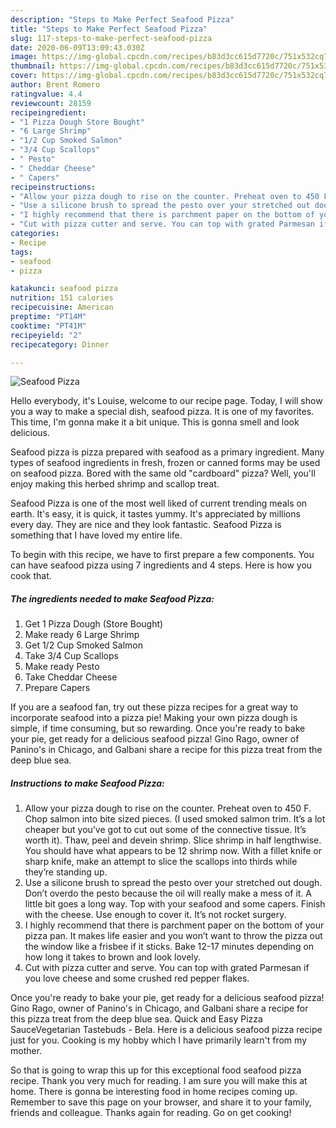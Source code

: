 ```yaml
---
description: "Steps to Make Perfect Seafood Pizza"
title: "Steps to Make Perfect Seafood Pizza"
slug: 117-steps-to-make-perfect-seafood-pizza
date: 2020-06-09T13:09:43.030Z
image: https://img-global.cpcdn.com/recipes/b83d3cc615d7720c/751x532cq70/seafood-pizza-recipe-main-photo.jpg
thumbnail: https://img-global.cpcdn.com/recipes/b83d3cc615d7720c/751x532cq70/seafood-pizza-recipe-main-photo.jpg
cover: https://img-global.cpcdn.com/recipes/b83d3cc615d7720c/751x532cq70/seafood-pizza-recipe-main-photo.jpg
author: Brent Romero
ratingvalue: 4.4
reviewcount: 28159
recipeingredient:
- "1 Pizza Dough Store Bought"
- "6 Large Shrimp"
- "1/2 Cup Smoked Salmon"
- "3/4 Cup Scallops"
- " Pesto"
- " Cheddar Cheese"
- " Capers"
recipeinstructions:
- "Allow your pizza dough to rise on the counter. Preheat oven to 450 F. Chop salmon into bite sized pieces. (I used smoked salmon trim. It’s a lot cheaper but you’ve got to cut out some of the connective tissue. It’s worth it). Thaw, peel and devein shrimp. Slice shrimp in half lengthwise. You should have what appears to be 12 shrimp now. With a fillet knife or sharp knife, make an attempt to slice the scallops into thirds while they’re standing up."
- "Use a silicone brush to spread the pesto over your stretched out dough. Don’t overdo the pesto because the oil will really make a mess of it. A little bit goes a long way. Top with your seafood and some capers. Finish with the cheese. Use enough to cover it. It’s not rocket surgery."
- "I highly recommend that there is parchment paper on the bottom of your pizza pan. It makes life easier and you won’t want to throw the pizza out the window like a frisbee if it sticks. Bake 12-17 minutes depending on how long it takes to brown and look lovely."
- "Cut with pizza cutter and serve. You can top with grated Parmesan if you love cheese and some crushed red pepper flakes."
categories:
- Recipe
tags:
- seafood
- pizza

katakunci: seafood pizza 
nutrition: 151 calories
recipecuisine: American
preptime: "PT14M"
cooktime: "PT41M"
recipeyield: "2"
recipecategory: Dinner

---
```



![Seafood Pizza](https://img-global.cpcdn.com/recipes/b83d3cc615d7720c/751x532cq70/seafood-pizza-recipe-main-photo.jpg)

Hello everybody, it's Louise, welcome to our recipe page. Today, I will show you a way to make a special dish, seafood pizza. It is one of my favorites. This time, I'm gonna make it a bit unique. This is gonna smell and look delicious.

Seafood pizza is pizza prepared with seafood as a primary ingredient. Many types of seafood ingredients in fresh, frozen or canned forms may be used on seafood pizza. Bored with the same old &#34;cardboard&#34; pizza? Well, you&#39;ll enjoy making this herbed shrimp and scallop treat.

Seafood Pizza is one of the most well liked of current trending meals on earth. It's easy, it is quick, it tastes yummy. It's appreciated by millions every day. They are nice and they look fantastic. Seafood Pizza is something that I have loved my entire life.


To begin with this recipe, we have to first prepare a few components. You can have seafood pizza using 7 ingredients and 4 steps. Here is how you cook that.

<!--inarticleads1-->

##### The ingredients needed to make Seafood Pizza:

1. Get 1 Pizza Dough (Store Bought)
1. Make ready 6 Large Shrimp
1. Get 1/2 Cup Smoked Salmon
1. Take 3/4 Cup Scallops
1. Make ready  Pesto
1. Take  Cheddar Cheese
1. Prepare  Capers


If you are a seafood fan, try out these pizza recipes for a great way to incorporate seafood into a pizza pie! Making your own pizza dough is simple, if time consuming, but so rewarding. Once you&#39;re ready to bake your pie, get ready for a delicious seafood pizza! Gino Rago, owner of Panino&#39;s in Chicago, and Galbani share a recipe for this pizza treat from the deep blue sea. 

<!--inarticleads2-->

##### Instructions to make Seafood Pizza:

1. Allow your pizza dough to rise on the counter. Preheat oven to 450 F. Chop salmon into bite sized pieces. (I used smoked salmon trim. It’s a lot cheaper but you’ve got to cut out some of the connective tissue. It’s worth it). Thaw, peel and devein shrimp. Slice shrimp in half lengthwise. You should have what appears to be 12 shrimp now. With a fillet knife or sharp knife, make an attempt to slice the scallops into thirds while they’re standing up.
1. Use a silicone brush to spread the pesto over your stretched out dough. Don’t overdo the pesto because the oil will really make a mess of it. A little bit goes a long way. Top with your seafood and some capers. Finish with the cheese. Use enough to cover it. It’s not rocket surgery.
1. I highly recommend that there is parchment paper on the bottom of your pizza pan. It makes life easier and you won’t want to throw the pizza out the window like a frisbee if it sticks. Bake 12-17 minutes depending on how long it takes to brown and look lovely.
1. Cut with pizza cutter and serve. You can top with grated Parmesan if you love cheese and some crushed red pepper flakes.


Once you&#39;re ready to bake your pie, get ready for a delicious seafood pizza! Gino Rago, owner of Panino&#39;s in Chicago, and Galbani share a recipe for this pizza treat from the deep blue sea. Quick and Easy Pizza SauceVegetarian Tastebuds - Bela. Here is a delicious seafood pizza recipe just for you. Cooking is my hobby which I have primarily learn&#39;t from my mother. 

So that is going to wrap this up for this exceptional food seafood pizza recipe. Thank you very much for reading. I am sure you will make this at home. There is gonna be interesting food in home recipes coming up. Remember to save this page on your browser, and share it to your family, friends and colleague. Thanks again for reading. Go on get cooking!
